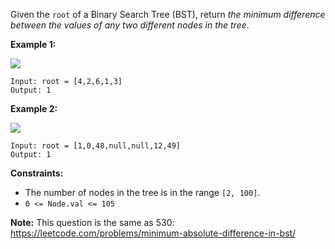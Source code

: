 Given the `root` of a Binary Search Tree (BST), return _the minimum difference
between the values of any two different nodes in the tree_.



**Example 1:**

![](https://assets.leetcode.com/uploads/2021/02/05/bst1.jpg)

    
    
    Input: root = [4,2,6,1,3]
    Output: 1
    

**Example 2:**

![](https://assets.leetcode.com/uploads/2021/02/05/bst2.jpg)

    
    
    Input: root = [1,0,48,null,null,12,49]
    Output: 1
    



**Constraints:**

  * The number of nodes in the tree is in the range `[2, 100]`.
  * `0 <= Node.val <= 105`



**Note:** This question is the same as 530:
<https://leetcode.com/problems/minimum-absolute-difference-in-bst/>

